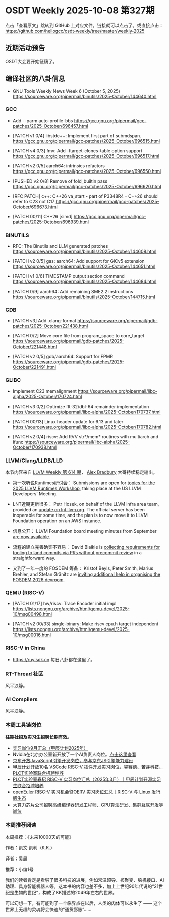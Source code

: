 # OSDT Weekly 2025-10-08 第327期

点击「查看原文」跳转到 GitHub 上对应文件，链接就可以点击了。或直接点击：
https://github.com/hellogcc/osdt-weekly/tree/master/weekly-2025

## 近期活动预告

OSDT大会要开始征稿了。

## 编译社区的八卦信息

- GNU Tools Weekly News Week 6 (October 5, 2025)
  https://sourceware.org/pipermail/binutils/2025-October/144640.html

### GCC

- Add --parm auto-profile-bbs
  https://gcc.gnu.org/pipermail/gcc-patches/2025-October/696457.html

- [PATCH v1 0/4] libstdc++: Implement first part of submdspan.
  https://gcc.gnu.org/pipermail/gcc-patches/2025-October/696515.html

- [PATCH v4 0/3] fmv: Add -ftarget-clones-table option support
  https://gcc.gnu.org/pipermail/gcc-patches/2025-October/696517.html

- [PATCH v2 0/5] aarch64: intrinsics refactors
  https://gcc.gnu.org/pipermail/gcc-patches/2025-October/696550.html

- [PUSHED v2 0/8] Remove of fold_builtin pass
  https://gcc.gnu.org/pipermail/gcc-patches/2025-October/696620.html

- [RFC PATCH] c++: C++26 va_start - part of P3348R4 - C++26 should refer to C23 not C17
  https://gcc.gnu.org/pipermail/gcc-patches/2025-October/696673.html

- [PATCH 00/11] C++26 [simd]
  https://gcc.gnu.org/pipermail/gcc-patches/2025-October/696939.html

### BINUTILS

- RFC: The Binutils and LLM generated patches
  https://sourceware.org/pipermail/binutils/2025-October/144608.html

- [PATCH v2 0/5] gas: aarch64: Add support for GICv5 extension
  https://sourceware.org/pipermail/binutils/2025-October/144651.html

- [PATCH v1 0/6] TIMESTAMP output section command
  https://sourceware.org/pipermail/binutils/2025-October/144684.html

- [PATCH 0/9] aarch64: Add remaining SME2.2 instructions
  https://sourceware.org/pipermail/binutils/2025-October/144715.html

### GDB

- [PATCH v3] Add .clang-format
  https://sourceware.org/pipermail/gdb-patches/2025-October/221438.html

- [PATCH 0/2] Move core file from program_space to core_target
  https://sourceware.org/pipermail/gdb-patches/2025-October/221448.html

- [PATCH v2 0/5] gdb/aarch64: Support for FPMR
  https://sourceware.org/pipermail/gdb-patches/2025-October/221491.html

### GLIBC

- Implement C23 memalignment
  https://sourceware.org/pipermail/libc-alpha/2025-October/170724.html

- [PATCH v3 0/2] Optimize flt-32/dbl-64 remainder implementation
  https://sourceware.org/pipermail/libc-alpha/2025-October/170737.html

- [PATCH 00/13] Linux header update for 6.13 and later
  https://sourceware.org/pipermail/libc-alpha/2025-October/170782.html

- [PATCH v2 0/4] riscv: Add RVV str*/mem* routines with multiarch and ifunc
  https://sourceware.org/pipermail/libc-alpha/2025-October/170938.html

### LLVM/Clang/LLDB/LLD

本节内容来自 [LLVM Weekly 第 614 期](http://llvmweekly.org/issue/614)，
[Alex Bradbury](https://www.linkedin.com/in/alex-bradbury/) 大哥持续稳定输出。

* 第一次听说Runtimes研讨会： Submissions are open for [topics for the 2025 LLVM Runtimes Workshop](https://discourse.llvm.org/t/2025-llvm-runtimes-workshop/88471), taking place at the US LLVM Developers' Meeting.

* LNT近期更新很多： Petr Hosek, on behalf of the LLVM infra area team, provided an [update on lnt.llvm.org](https://discourse.llvm.org/t/status-of-lnt-llvm-org/88480).  The official server has been inoperable for some time, and the plan is to now move it to LLVM Foundation operation on an AWS instance.

* 信息公开： LLVM Foundation board meeting minutes from September [are now available](https://discourse.llvm.org/t/board-meeting-minutes-sept-5-2025/88495).

* 流程的建立完善确实不容易： David Blaikie is [collecting requirements for tooling to land commits via PRs without precommit review](https://discourse.llvm.org/t/tooling-for-prs-without-precommit-review/88489) in a straightforward way.

* 又到了一年一度的 FOSDEM 筹备： Kristof Beyls, Peter Smith, Marius Brehler, and Stefan Gränitz are [inviting additional help in organising the FOSDEM 2026 devroom](https://discourse.llvm.org/t/helping-with-the-organisation-of-the-fosdem-2026-llvm-dev-room/88448).

### QEMU (RISC-V)

- [PATCH 01/17] hw/riscv: Trace Encoder initial impl
  https://lists.nongnu.org/archive/html/qemu-devel/2025-10/msg00498.html

- [PATCH v2 00/33] single-binary: Make riscv cpu.h target independent
  https://lists.nongnu.org/archive/html/qemu-devel/2025-10/msg00016.html

### RISC-V in China

- https://ruyisdk.cn 每日八卦都在这里了。

### RT-Thread 社区

风平浪静。

### AI Compilers

风平浪静。

### 本周工具链岗位

**往期社招及实习生招聘长期有效。**

- [实习岗位9月汇总（甲辰计划2025年）](https://mp.weixin.qq.com/s/WgyuFcFQD8ZIBcbTMFP3Mw)
- Nvidia在北京办公室新开放了一个AI负责人岗位。[点击这里查看](https://nvidia.wd5.myworkdayjobs.com/en-US/NVIDIAExternalCareerSite/details/Product-Manager---Open-Models_JR2003771-1)
- [京东开放JavaScript引擎开发岗位，参与京东JS引擎能力建设](https://mp.weixin.qq.com/s/x8jk327-2ORgEDNritYkAQ)
- [甲辰计划开放10名 VSCode RISC-V 插件开发实习岗位，睿赛德、苦芽科技、PLCT实验室联合招聘培养](https://mp.weixin.qq.com/s/zbMmsuAb3_XwBByTdKYM-Q)
- [PLCT实验室春招 RISC-V 实习岗位汇总（2025年3月）｜甲辰计划开源实习生联合招聘培养](https://mp.weixin.qq.com/s/no5v_YeGI3LUE7mYv5wUpQ)
- [openEuler RISC-V 实习机会暨OERV 实习岗位汇总｜RISC-V 与 Linux 发行版生态](https://mp.weixin.qq.com/s/87XEhORtte_iTTZqjinX2g)
- [大算力芯片公司招聘高级编译器研发工程师、GPU算法研发、集群互联开发等岗位](https://mp.weixin.qq.com/s/ONoNJ5jZmL794AdtlHrDuQ)

### 本周推荐阅读

本周推荐：《未来10000天的可能》

作者：凯文·凯利（K.K.）

译者：吴晨

推荐：小编1号

我们的读者肯定是看够了很多科技的进展，例如常温超导、核聚变、脑机接口、AI助理、具身智能机器人等。这本书的内容也差不多，加上上世纪90年代说的“21世纪是生物的世纪”，构成了KK描述的2049年左右的世界。

可以幻想一下，有可能到了一个临界点在以后，人类的肉体可以永生了 —— 这个世界上无趣的灵魂将会快速的“通货膨胀”……
